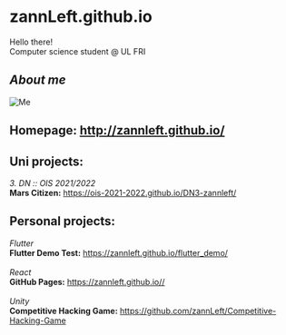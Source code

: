 # zannLeft.github.io

Hello there!<br>
Computer science student @ UL FRI<br>

## _About me_<br>

![Me](https://yt3.googleusercontent.com/ytc/AOPolaTxXYVW5yoJKeGjNpBqhtTRu79IefF62lNXbcx2zg=s176-c-k-c0x00ffffff-no-rj)<br>

## **Homepage:** http://zannleft.github.io/<br>

## **Uni projects:**

_3. DN :: OIS 2021/2022_<br>
**Mars Citizen:** https://ois-2021-2022.github.io/DN3-zannleft/<br>

## **Personal projects:**

_Flutter_<br>
**Flutter Demo Test:** https://zannleft.github.io/flutter_demo/<br>
<br>
_React_<br>
**GitHub Pages:** https://zannleft.github.io//<br>
<br>
_Unity_<br>
**Competitive Hacking Game:** https://github.com/zannLeft/Competitive-Hacking-Game<br>
